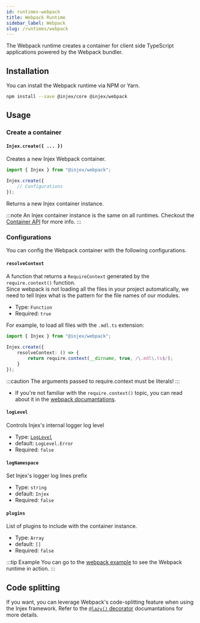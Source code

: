 ```yaml
---
id: runtimes-webpack
title: Webpack Runtime
sidebar_label: Webpack
slug: /runtimes/webpack
---
```


The Webpack runtime creates a container for client side TypeScript applications powered by the Webpack bundler.

## Installation

You can install the Webpack runtime via NPM or Yarn.

```bash npm2yarn
npm install --save @injex/core @injex/webpack
```

## Usage

### Create a container

#### `Injex.create({ ... })`

Creates a new Injex Webpack container.

```typescript
import { Injex } from "@injex/webpack";

Injex.create({
    // Configurations
});
```

Returns a new Injex container instance.

:::note
An Injex container instance is the same on all runtimes. Checkout the [Container API](/docs/api/core/container) for more info.
:::

### Configurations

You can config the Webpack container with the following configurations.

#### `resolveContext`

A function that returns a `RequireContext` generated by the `require.context()` function.  
Since webpack is not loading all the files in your project automatically, we need to tell Injex what is the pattern for the file names of our modules.

* Type: `Function`
* Required: `true`

For example, to load all files with the `.mdl.ts` extension:

```typescript
import { Injex } from "@injex/webpack";

Injex.create({
    resolveContext: () => {
        return require.context(__dirname, true, /\.mdl\.ts$/);
    }
});
```

:::caution
The arguments passed to require.context must be literals!
:::

- If you're not familiar with the `require.context()` topic, you can read about it in the [webpack documantations](https://webpack.js.org/guides/dependency-management/#requirecontext).

#### `logLevel`

Controls Injex's internal logger log level

* Type: [`LogLevel`](/docs/api/core/enums#loglevel)
* default: `LogLevel.Error`
* Required: `false`

#### `logNamespace`

Set Injex's logger log lines prefix

* Type: `string`
* default: `Injex`
* Required: `false`

#### `plugins`

List of plugins to include with the container instance.

* Type: `Array`
* default: `[]`
* Required: `false`

:::tip Example
You can go to the [webpack example](/docs/examples/webpack) to see the Webpack runtime in action.
:::

## Code splitting

If you want, you can leverage Webpack's code-splitting feature when using the Injex framework. Refer to the [`@lazy()` decorator](/docs/api/core/decorators/lazy) documantations for more details.
